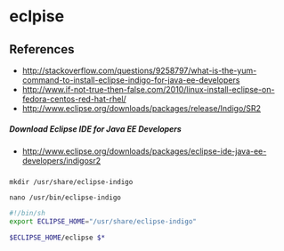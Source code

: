 # eclpise

## References
* http://stackoverflow.com/questions/9258797/what-is-the-yum-command-to-install-eclipse-indigo-for-java-ee-developers
* http://www.if-not-true-then-false.com/2010/linux-install-eclipse-on-fedora-centos-red-hat-rhel/
* http://www.eclipse.org/downloads/packages/release/Indigo/SR2

##### Download Eclipse IDE for Java EE Developers
* http://www.eclipse.org/downloads/packages/eclipse-ide-java-ee-developers/indigosr2

##### 

```
mkdir /usr/share/eclipse-indigo
```

```
nano /usr/bin/eclipse-indigo
```
```bash
#!/bin/sh
export ECLIPSE_HOME="/usr/share/eclipse-indigo"

$ECLIPSE_HOME/eclipse $*
```


